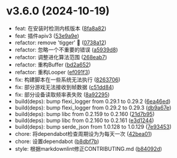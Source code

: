 # v3.6.0 (2024-10-19)

* feat: 在安装时检测内核版本 ([8fa8a82](https://github.com/shadow3aaa/fas-rs/commit/8fa8a82))
* feat: 插件apiv3 ([53e9a9e](https://github.com/shadow3aaa/fas-rs/commit/53e9a9e))
* refactor: remove 'tigger' 🐅 ([0738a12](https://github.com/shadow3aaa/fas-rs/commit/0738a12))
* refactor: 忽略一个不重要的错误 ([a5939d8](https://github.com/shadow3aaa/fas-rs/commit/a5939d8))
* refactor: 调整进化算法范围 ([268eab7](https://github.com/shadow3aaa/fas-rs/commit/268eab7))
* refactor: 重构Buffer ([bd2a652](https://github.com/shadow3aaa/fas-rs/commit/bd2a652))
* refactor: 重构Looper ([ef091f3](https://github.com/shadow3aaa/fas-rs/commit/ef091f3))
* fix: 构建脚本在一些系统无法执行 ([8263706](https://github.com/shadow3aaa/fas-rs/commit/8263706))
* fix: 部分游戏无法接收到帧数据 ([c51dd84](https://github.com/shadow3aaa/fas-rs/commit/c51dd84))
* fix: 部分设备读取频率表失败 ([8a92295](https://github.com/shadow3aaa/fas-rs/commit/8a92295))
* build(deps): bump flexi_logger from 0.29.1 to 0.29.2 ([6ea46ed](https://github.com/shadow3aaa/fas-rs/commit/6ea46ed))
* build(deps): bump flexi_logger from 0.29.2 to 0.29.3 ([db9a67e](https://github.com/shadow3aaa/fas-rs/commit/db9a67e))
* build(deps): bump libc from 0.2.159 to 0.2.160 ([21d7b95](https://github.com/shadow3aaa/fas-rs/commit/21d7b95))
* build(deps): bump libc from 0.2.160 to 0.2.161 ([e3d1244](https://github.com/shadow3aaa/fas-rs/commit/e3d1244))
* build(deps): bump serde_json from 1.0.128 to 1.0.129 ([7e93453](https://github.com/shadow3aaa/fas-rs/commit/7e93453))
* chore: 将dependabot检查周期设为为每天一次 ([42bea01](https://github.com/shadow3aaa/fas-rs/commit/42bea01))
* chore: 设置dependabot ([b8dbf7b](https://github.com/shadow3aaa/fas-rs/commit/b8dbf7b))
* style: 根据markdownlint修正CONTRIBUTING.md ([b84092d](https://github.com/shadow3aaa/fas-rs/commit/b84092d))
